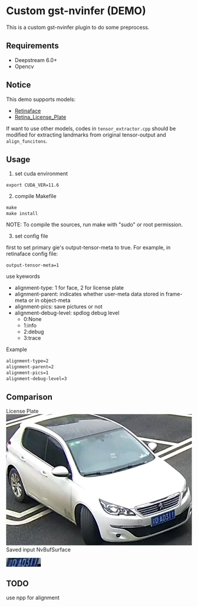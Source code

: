 # Custom gst-nvinfer (DEMO)
This is a custom gst-nvinfer plugin to do some preprocess.

## Requirements
+ Deepstream 6.0+
+ Opencv

## Notice
This demo supports models:
+ [Retinaface](https://github.com/wang-xinyu/tensorrtx/tree/master/retinaface)
+ [Retina_License_Plate](https://github.com/gm19900510/Pytorch_Retina_License_Plate)

If want to use other models, codes in `tensor_extractor.cpp` should be modified for extracting landmarks from original tensor-output and `align_funcitons`.

## Usage
1. set cuda environment

```
export CUDA_VER=11.6
```
2. compile Makefile

```
make
make install
```
NOTE: To compile the sources, run make with "sudo" or root permission.

3. set config file

first to set primary gie's output-tensor-meta to true. For example, in retinaface config file:
```
output-tensor-meta=1
```

use kyewords
+ alignment-type: 1 for face, 2 for license plate
+ alignment-parent: indicates whether user-meta data stored in frame-meta or in object-meta
+ alignment-pics: save pictures or not
+ alignment-debug-level: spdlog debug level
  + 0:None
  + 1:info
  + 2:debug
  + 3:trace


Example
```
alignment-type=2
alignment-parent=2
alignment-pics=1
alignment-debug-level=3
```


## Comparison
License Plate
![car](./car.png)
Saved input NvBufSurface

![plate](plate.png)

## TODO
use npp for alignment